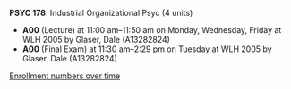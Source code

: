 **PSYC 178**: Industrial Organizational Psyc (4 units)

- **A00** (Lecture) at 11:00 am–11:50 am on Monday, Wednesday, Friday at WLH 2005 by Glaser, Dale (A13282824)
- **A00** (Final Exam) at 11:30 am–2:29 pm on Tuesday at WLH 2005 by Glaser, Dale (A13282824)

[Enrollment numbers over time](./PSYC178.tsv)
